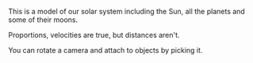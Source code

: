 This is a model of our solar system including the Sun, all the planets and some of their moons.

Proportions, velocities are true, but distances aren't.

You can rotate a camera and attach to objects by picking it.
